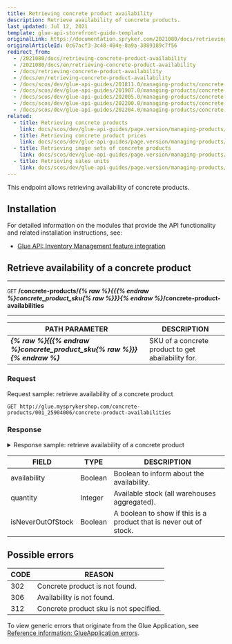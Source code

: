 ```yaml
---
title: Retrieving concrete product availability
description: Retrieve availability of concrete products.
last_updated: Jul 12, 2021
template: glue-api-storefront-guide-template
originalLink: https://documentation.spryker.com/2021080/docs/retrieving-concrete-product-availability
originalArticleId: 0c67acf3-3c48-484e-8a9a-3889189c7f56
redirect_from:
  - /2021080/docs/retrieving-concrete-product-availability
  - /2021080/docs/en/retrieving-concrete-product-availability
  - /docs/retrieving-concrete-product-availability
  - /docs/en/retrieving-concrete-product-availability
  - /docs/scos/dev/glue-api-guides/201811.0/managing-products/concrete-products/retrieving-concrete-product-availability.html
  - /docs/scos/dev/glue-api-guides/201907.0/managing-products/concrete-products/retrieving-concrete-product-availability.html
  - /docs/scos/dev/glue-api-guides/202005.0/managing-products/concrete-products/retrieving-concrete-product-availability.html
  - /docs/scos/dev/glue-api-guides/202200.0/managing-products/concrete-products/retrieving-concrete-product-availability.html
  - /docs/scos/dev/glue-api-guides/202204.0/managing-products/concrete-products/retrieving-concrete-product-availability.html
related:
  - title: Retrieving concrete products
    link: docs/scos/dev/glue-api-guides/page.version/managing-products/concrete-products/retrieving-concrete-products.html
  - title: Retrieving concrete product prices
    link: docs/scos/dev/glue-api-guides/page.version/managing-products/concrete-products/retrieving-concrete-product-prices.html
  - title: Retrieving image sets of concrete products
    link: docs/scos/dev/glue-api-guides/page.version/managing-products/concrete-products/retrieving-image-sets-of-concrete-products.html
  - title: Retrieving sales units
    link: docs/scos/dev/glue-api-guides/page.version/managing-products/concrete-products/retrieving-sales-units.html
---
```


This endpoint allows retrieving availability of concrete products.


## Installation

For detailed information on the modules that provide the API functionality and related installation instructions, see:
* [Glue API: Inventory Management feature integration](/docs/pbc/all/warehouse-management-system/install-and-upgrade/install-the-inventory-management-glue-api.html)



## Retrieve availability of a concrete product

---
`GET` **/concrete-products/*{% raw %}{{{% endraw %}concrete_product_sku{% raw %}}}{% endraw %}*/concrete-product-availabilities**

---

| PATH PARAMETER | DESCRIPTION |
| --- | --- |
| ***{% raw %}{{{% endraw %}concrete_product_sku{% raw %}}}{% endraw %}*** | SKU of a concrete product to get abailability for. |

### Request

Request sample: retrieve availability of a concrete product

`GET http://glue.mysprykershop.com/concrete-products/001_25904006/concrete-product-availabilities`


### Response


<details>
<summary markdown='span'>Response sample: retrieve availability of a concrete product</summary>

```json
{
    "data": [{
        "type": "concrete-product-availabilities",
        "id": "001_25904006",
        "attributes": {
            "availability": true,
            "quantity": 10,
            "isNeverOutOfStock": false
        },
        "links": {
            "self": "http://glue.mysprykershop.com/concrete-products/001_25904006/concrete-product-availabilities"
        }
    }],
    "links": {
        "self": "http://glue.mysprykershop.com/concrete-products/001_25904006/concrete-product-availabilities"
    }
}
```
</details>

<a name="concrete-product-availability-response-attributes"></a>

| FIELD | TYPE | DESCRIPTION |
| --- | --- | --- |
| availability | Boolean | Boolean to inform about the availability. |
| quantity|Integer|Available stock (all warehouses aggregated). |
| isNeverOutOfStock | Boolean | A boolean to show if this is a product that is never out of stock. |


## Possible errors

| CODE | REASON |
| --- | --- |
| 302   | Concrete product is not found. |
| 306 | Availability is not found. |
| 312 | Concrete product sku is not specified. |

To view generic errors that originate from the Glue Application, see [Reference information: GlueApplication errors](/docs/scos/dev/glue-api-guides/{{page.version}}/reference-information-glueapplication-errors.html).

